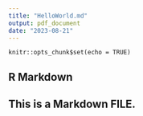 ```yaml
---
title: "HelloWorld.md"
output: pdf_document
date: "2023-08-21"
---
```


```{r setup, include=FALSE}
knitr::opts_chunk$set(echo = TRUE)
```

## R Markdown

## This is a Markdown FILE.
